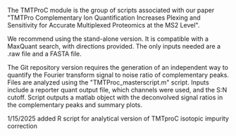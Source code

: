 The TMTProC module is the group of scripts associated with our paper "TMTPro Complementary Ion Quantification Increases Plexing and Sensitivity for Accurate Multiplexed Proteomics at the MS2 Level".

We recommend using the stand-alone version. It is compatible with a MaxQuant search, with directions provided. The only inputs needed are a .raw file and a FASTA file.

The Git repository version requires the generation of an independent way to quantify the Fourier transform signal to noise ratio of complementary peaks. Files are analyzed using the "TMTProc_masterscript.m" script. Inputs include a reporter quant output file, which channels were used, and the S:N cutoff. Script outputs a matlab object with the deconvolved signal ratios in the complementary peaks and summary plots.

1/15/2025 added R script for analytical version of TMTproC isotopic impurity correction
